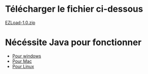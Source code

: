# Télécharger le fichier ci-dessous

<a href="https://github.com/pemily/EZLoad-src/raw/main/release/1.0/EZLoad-1.0.zip" download>EZLoad-1.0.zip</a>



# Nécéssite Java pour fonctionner

* [Pour windows](https://www.oracle.com/java/technologies/downloads/#jdk18-windows)
* [Pour Mac](https://www.oracle.com/java/technologies/downloads/#jdk18-mac)
* [Pour Linux](https://www.oracle.com/java/technologies/downloads/#jdk18-linux)


